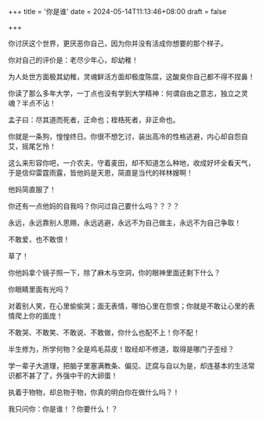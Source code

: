 +++
title = '你是谁'
date = 2024-05-14T11:13:46+08:00
draft = false

+++

你讨厌这个世界，更厌恶你自己，因为你并没有活成你想要的那个样子。

你对自己的评价是：老尽少年心，却幼稚！

为人处世方面极其幼稚，灵魂鲜活方面却极度陈腐，这酸臭你自己都不得不捏鼻！

你读了那么多年大学，一丁点也没有学到大学精神：何谓自由之意志，独立之灵魂？半点不沾！

孟子曰：尽其道而死者，正命也；桎梏死者，非正命也。

你就是一条狗，惶惶终日。你很不想乞讨，装出高冷的性格逃避，内心却自怨自艾，摇尾乞怜！

这么来形容你吧，一介农夫，守着麦田，却不知道怎么种地，收成好坏全看天气，于是信仰雷霆雨露，皆他妈是天恩，简直是当代的祥林嫂啊！

他妈简直服了！

你还有一点他妈的自我吗？你问过自己要什么吗？？？？

永远，永远靠别人恩赐，永远逃避，永远不为自己做主，永远不为自己争取！

不敢爱，也不敢恨！

草了！

你他妈拿个镜子照一下，除了麻木与空洞，你的眼神里面还剩下什么？

你眼睛里面有光吗？

对着别人笑，在心里偷偷哭；面无表情，哪怕心里在怨恨；你就是不敢让心里的表情爬上你的面庞！

不敢哭、不敢笑、不敢说、不敢做，你什么也配不上！你不配！

半生修为，所学何物？全是鸡毛蒜皮！取经却不修道，取得是哪门子歪经？

学一辈子大道理，把脑子里塞满教条、偏见、迂腐与自以为是，却连基本的生活常识都不甚了了，外强中干的大卵蛋！

执着于物物，却总物于物，你真的明白你在做什么吗？！

我只问你：你是谁！？你要什么！？
